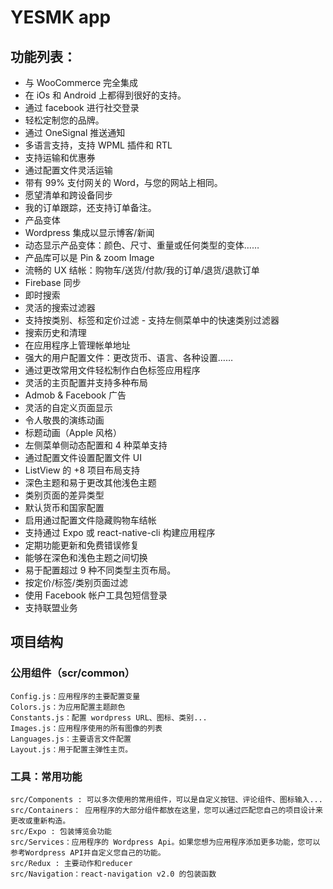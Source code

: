 # YESMK app
## 功能列表：
- 与 WooCommerce 完全集成
- 在 iOs 和 Android 上都得到很好的支持。
- 通过 facebook 进行社交登录
- 轻松定制您的品牌。
- 通过 OneSignal 推送通知
- 多语言支持，支持 WPML 插件和 RTL
- 支持运输和优惠券
- 通过配置文件灵活运输
- 带有 99% 支付网关的 Word，与您的网站上相同。
- 愿望清单和跨设备同步
- 我的订单跟踪，还支持订单备注。
- 产品变体
- Wordpress 集成以显示博客/新闻
- 动态显示产品变体：颜色、尺寸、重量或任何类型的变体……
- 产品库可以是 Pin & zoom Image
- 流畅的 UX 结帐：购物车/送货/付款/我的订单/退货/退款订单
- Firebase 同步
- 即时搜索
- 灵活的搜索过滤器
- 支持按类别、标签和定价过滤 - 支持左侧菜单中的快速类别过滤器
- 搜索历史和清理
- 在应用程序上管理帐单地址
- 强大的用户配置文件：更改货币、语言、各种设置……
- 通过更改常用文件轻松制作白色标签应用程序
- 灵活的主页配置并支持多种布局
- Admob & Facebook 广告
- 灵活的自定义页面显示
- 令人敬畏的演练动画
- 标题动画（Apple 风格）
- 左侧菜单侧动态配置和 4 种菜单支持
- 通过配置文件设置配置文件 UI
- ListView 的 +8 项目布局支持
- 深色主题和易于更改其他浅色主题
- 类别页面的差异类型
- 默认货币和国家配置
- 启用通过配置文件隐藏购物车结帐
- 支持通过 Expo 或 react-native-cli 构建应用程序
- 定期功能更新和免费错误修复
- 能够在深色和浅色主题之间切换
- 易于配置超过 9 种不同类型主页布局。
- 按定价/标签/类别页面过滤
- 使用 Facebook 帐户工具包短信登录
- 支持联盟业务
## 项目结构
### 公用组件（scr/common）
    Config.js：应用程序的主要配置变量
    Colors.js：为应用配置主题颜色
    Constants.js：配置 wordpress URL、图标、类别...
    Images.js：应用程序使用的所有图像的列表
    Languages.js：主要语言文件配置
    Layout.js：用于配置主弹性主页。
### 工具：常用功能
    src/Components : 可以多次使用的常用组件，可以是自定义按钮、评论组件、图标输入...
    src/Containers： 应用程序的大部分组件都放在这里，您可以通过匹配您自己的项目设计来更改或重新构造。
    src/Expo : 包装博览会功能
    src/Services：应用程序的 Wordpress Api。如果您想为应用程序添加更多功能，您可以参考Wordpress API并自定义您自己的功能。
    src/Redux : 主要动作和reducer
    src/Navigation：react-navigation v2.0 的包装函数
